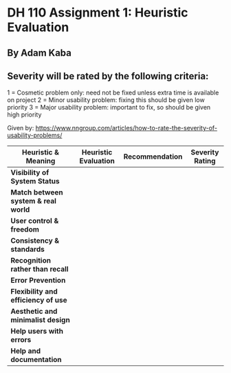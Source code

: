 # DH 110 Assignment 1: Heuristic Evaluation
## By Adam Kaba



Severity will be rated by the following criteria:
-------------------------------------------------
1 = Cosmetic problem only: need not be fixed unless extra time is available on project
2 = Minor usability problem: fixing this should be given low priority
3 = Major usability problem: important to fix, so should be given high priority

Given by: https://www.nngroup.com/articles/how-to-rate-the-severity-of-usability-problems/


|Heuristic & Meaning| Heuristic Evaluation | Recommendation| Severity Rating|
|-------------------|----------------------|---------------|----------------|
| **Visibility of System Status** | | |
| **Match between system & real world** | | |
| **User control & freedom** | | |
| **Consistency & standards** | | |
| **Recognition rather than recall** | | |
| **Error Prevention** | | |
| **Flexibility and efficiency of use** | | |
| **Aesthetic and minimalist design** | | |
| **Help users with errors** | | |
| **Help and documentation** | | |





